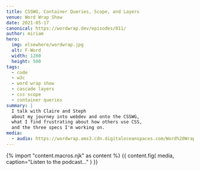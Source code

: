```yaml
---
title: CSSWG, Container Queries, Scope, and Layers
venue: Word Wrap Show
date: 2021-05-17
canonical: https://wordwrap.dev/episodes/011/
author: miriam
hero:
  img: elsewhere/wordwrap.jpg
  alt: F-Word
  width: 1280
  height: 500
tags:
  - code
  - w3c
  - word wrap show
  - cascade layers
  - css scope
  - container queries
summary: |
  I talk with Claire and Steph
  about my journey into webdev and onto the CSSWG,
  what I find frustrating about how others use CSS,
  and the three specs I'm working on.
media:
  - audio: https://wordwrap.ams3.cdn.digitaloceanspaces.com/Word%20Wrap%20-%20Episode%2011.mp3
---
```


{% import "content.macros.njk" as content %}
{{ content.fig(
  media,
  caption="Listen to the podcast..."
) }}
